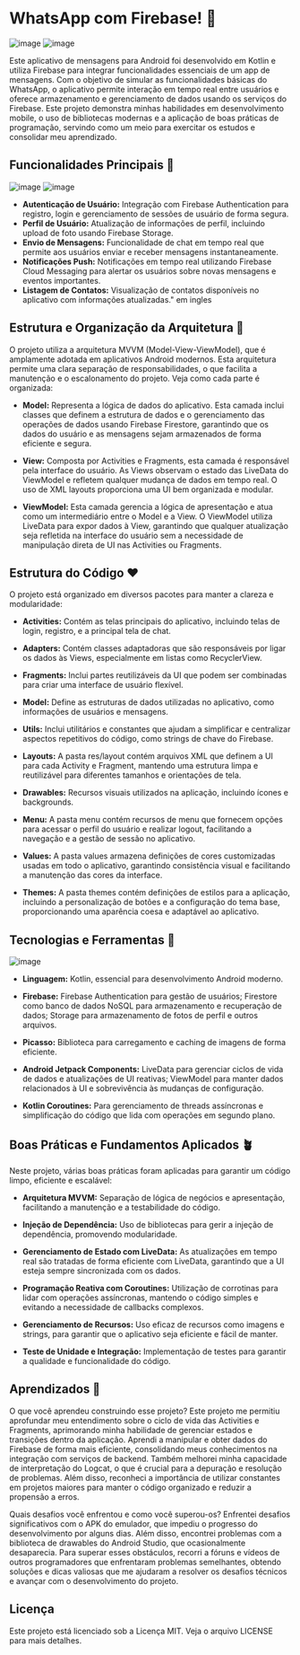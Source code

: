 
# WhatsApp com Firebase! :t-rex:
![image](https://github.com/user-attachments/assets/63b33c4d-961d-4dbd-844f-4711498266e1) ![image](https://github.com/user-attachments/assets/540d23aa-dc4c-4a07-a2ed-0b88c2945362)

Este aplicativo de mensagens para Android foi desenvolvido em Kotlin e utiliza Firebase para integrar funcionalidades essenciais de um app de mensagens. Com o objetivo de simular as funcionalidades básicas do WhatsApp, o aplicativo permite interação em tempo real entre usuários e oferece armazenamento e gerenciamento de dados usando os serviços do Firebase. Este projeto demonstra minhas habilidades em desenvolvimento mobile, o uso de bibliotecas modernas e a aplicação de boas práticas de programação, servindo como um meio para exercitar os estudos e consolidar meu aprendizado.

## Funcionalidades Principais :robot:
![image](https://github.com/user-attachments/assets/e386a7a4-8922-4562-a1e0-4c44798b7262) ![image](https://github.com/user-attachments/assets/672d79dc-b967-423a-a095-758eac589ac8)

- **Autenticação de Usuário:** Integração com Firebase Authentication para registro, login e gerenciamento de sessões de usuário de forma segura.
- **Perfil de Usuário:** Atualização de informações de perfil, incluindo upload de foto usando Firebase Storage.
- **Envio de Mensagens:** Funcionalidade de chat em tempo real que permite aos usuários enviar e receber mensagens instantaneamente.
- **Notificações Push:** Notificações em tempo real utilizando Firebase Cloud Messaging para alertar os usuários sobre novas mensagens e eventos importantes.
- **Listagem de Contatos:** Visualização de contatos disponíveis no aplicativo com informações atualizadas." em ingles


## Estrutura e Organização da Arquitetura :whale:
O projeto utiliza a arquitetura MVVM (Model-View-ViewModel), que é amplamente adotada em aplicativos Android modernos. Esta arquitetura permite uma clara separação de responsabilidades, o que facilita a manutenção e o escalonamento do projeto. Veja como cada parte é organizada:

- **Model:** Representa a lógica de dados do aplicativo. Esta camada inclui classes que definem a estrutura de dados e o gerenciamento das operações de dados usando Firebase Firestore, garantindo que os dados do usuário e as mensagens sejam armazenados de forma eficiente e segura.

- **View:** Composta por Activities e Fragments, esta camada é responsável pela interface do usuário. As Views observam o estado das LiveData do ViewModel e refletem qualquer mudança de dados em tempo real. O uso de XML layouts proporciona uma UI bem organizada e modular.

- **ViewModel:** Esta camada gerencia a lógica de apresentação e atua como um intermediário entre o Model e a View. O ViewModel utiliza LiveData para expor dados à View, garantindo que qualquer atualização seja refletida na interface do usuário sem a necessidade de manipulação direta de UI nas Activities ou Fragments.


## Estrutura do Código :heart:
O projeto está organizado em diversos pacotes para manter a clareza e modularidade:

- **Activities:** Contém as telas principais do aplicativo, incluindo telas de login, registro, e a principal tela de chat.

- **Adapters:** Contém classes adaptadoras que são responsáveis por ligar os dados às Views, especialmente em listas como RecyclerView.

- **Fragments:** Inclui partes reutilizáveis da UI que podem ser combinadas para criar uma interface de usuário flexível.

- **Model:** Define as estruturas de dados utilizadas no aplicativo, como informações de usuários e mensagens.

- **Utils:** Inclui utilitários e constantes que ajudam a simplificar e centralizar aspectos repetitivos do código, como strings de chave do Firebase.

- **Layouts:** A pasta res/layout contém arquivos XML que definem a UI para cada Activity e Fragment, mantendo uma estrutura limpa e reutilizável para diferentes tamanhos e orientações de tela.

- **Drawables:** Recursos visuais utilizados na aplicação, incluindo ícones e backgrounds.

- **Menu:** A pasta menu contém recursos de menu que fornecem opções para acessar o perfil do usuário e realizar logout, facilitando a navegação e a gestão de sessão no aplicativo.

- **Values:** A pasta values armazena definições de cores customizadas usadas em todo o aplicativo, garantindo consistência visual e facilitando a manutenção das cores da interface.

- **Themes:** A pasta themes contém definições de estilos para a aplicação, incluindo a personalização de botões e a configuração do tema base, proporcionando uma aparência coesa e adaptável ao aplicativo.
## Tecnologias e Ferramentas :sauropod:
![image](https://github.com/user-attachments/assets/de59f40b-6b29-4d72-8b55-33b1ca774d0f)

- **Linguagem:** Kotlin, essencial para desenvolvimento Android moderno.
 
- **Firebase:** Firebase Authentication para gestão de usuários; Firestore como banco de dados NoSQL para armazenamento e recuperação de dados; Storage para armazenamento de fotos de perfil e outros arquivos.

- **Picasso:** Biblioteca para carregamento e caching de imagens de forma eficiente.

- **Android Jetpack Components:** LiveData para gerenciar ciclos de vida de dados e atualizações de UI reativas; ViewModel para manter dados relacionados à UI e sobrevivência às mudanças de configuração.

- **Kotlin Coroutines:** Para gerenciamento de threads assíncronas e simplificação do código que lida com operações em segundo plano.

## Boas Práticas e Fundamentos Aplicados :potted_plant:

Neste projeto, várias boas práticas foram aplicadas para garantir um código limpo, eficiente e escalável:

- **Arquitetura MVVM:** Separação de lógica de negócios e apresentação, facilitando a manutenção e a testabilidade do código.

- **Injeção de Dependência:** Uso de bibliotecas para gerir a injeção de dependência, promovendo modularidade.

- **Gerenciamento de Estado com LiveData:** As atualizações em tempo real são tratadas de forma eficiente com LiveData, garantindo que a UI esteja sempre sincronizada com os dados.

- **Programação Reativa com Coroutines:** Utilização de corrotinas para lidar com operações assíncronas, mantendo o código simples e evitando a necessidade de callbacks complexos.

- **Gerenciamento de Recursos:** Uso eficaz de recursos como imagens e strings, para garantir que o aplicativo seja eficiente e fácil de manter.

- **Teste de Unidade e Integração:** Implementação de testes para garantir a qualidade e funcionalidade do código.


## Aprendizados :thought_balloon:

O que você aprendeu construindo esse projeto?
Este projeto me permitiu aprofundar meu entendimento sobre o ciclo de vida das Activities e Fragments, aprimorando minha habilidade de gerenciar estados e transições dentro da aplicação. Aprendi a manipular e obter dados do Firebase de forma mais eficiente, consolidando meus conhecimentos na integração com serviços de backend. Também melhorei minha capacidade de interpretação do Logcat, o que é crucial para a depuração e resolução de problemas. Além disso, reconheci a importância de utilizar constantes em projetos maiores para manter o código organizado e reduzir a propensão a erros.


Quais desafios você enfrentou e como você superou-os?
Enfrentei desafios significativos com o APK do emulador, que impediu o progresso do desenvolvimento por alguns dias. Além disso, encontrei problemas com a biblioteca de drawables do Android Studio, que ocasionalmente desaparecia. Para superar esses obstáculos, recorri a fóruns e vídeos de outros programadores que enfrentaram problemas semelhantes, obtendo soluções e dicas valiosas que me ajudaram a resolver os desafios técnicos e avançar com o desenvolvimento do projeto.

## Licença

Este projeto está licenciado sob a Licença MIT. Veja o arquivo LICENSE para mais detalhes.
